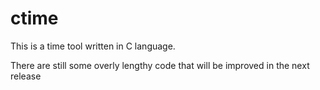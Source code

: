 # ctime
This is a time tool written in C language.

There are still some overly lengthy code that will be improved in the next release
